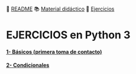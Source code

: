 :page_with_curl: [README](../indice.md) :books: [Material didáctico](/documentation/indice.md) :pencil: [Ejercicios](/tests/indicetests.md)


# EJERCICIOS en Python 3

#### [ 1- Básicos (primera toma de contacto)](basicos.md)

#### [ 2- Condicionales](ifelse.md)


